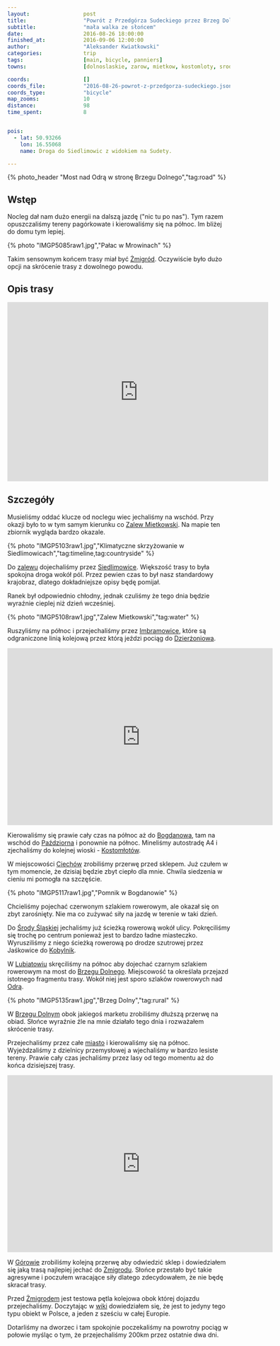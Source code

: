 ```yaml
---
layout:                 post
title:                  "Powrót z Przedgórza Sudeckiego przez Brzeg Dolny do Żmigrodu"
subtitle:               "mała walka ze słońcem"
date:                   2016-08-26 18:00:00
finished_at:            2016-09-06 12:00:00
author:                 "Aleksander Kwiatkowski"
categories:             trip
tags:                   [main, bicycle, panniers]
towns:                  [dolnoslaskie, zarow, mietkow, kostomloty, sroda_slaska, miekinia, brzeg_dolny, oborniki_slaskie, wolow, prusice, zmigrod]

coords:                 []
coords_file:            "2016-08-26-powrot-z-przedgorza-sudeckiego.json"
coords_type:            "bicycle"
map_zooms:              10
distance:               98
time_spent:             8


pois:
  - lat: 50.93266
    lon: 16.55068
    name: Droga do Siedlimowic z widokiem na Sudety.

---
```


[wiki-zmigrod]: https://pl.wikipedia.org/wiki/%C5%BBmigr%C3%B3d
[wiki-zalew-mietkowski]: https://pl.wikipedia.org/wiki/Jezioro_Mietkowskie
[wiki-siedlimowice]: https://pl.wikipedia.org/wiki/Siedlimowice
[wiki-imbramowice]: https://pl.wikipedia.org/wiki/Imbramowice_(wojew%C3%B3dztwo_dolno%C5%9Bl%C4%85skie)
[wiki-bogdanow]: https://pl.wikipedia.org/wiki/Bogdan%C3%B3w_(wojew%C3%B3dztwo_dolno%C5%9Bl%C4%85skie)
[wiki-dzierzoniow]: https://pl.wikipedia.org/wiki/Dzier%C5%BConi%C3%B3w
[wiki-pazdziorno]: https://pl.wikipedia.org/wiki/Pa%C5%BAdziorno
[wiki-kostomloty]: https://pl.wikipedia.org/wiki/Kostom%C5%82oty_(wojew%C3%B3dztwo_dolno%C5%9Bl%C4%85skie)
[wiki-ciechow]: https://pl.wikipedia.org/wiki/Ciech%C3%B3w
[wiki-sroda-slaska]: https://pl.wikipedia.org/wiki/%C5%9Aroda_%C5%9Al%C4%85ska
[wiki-kobylniki]: https://pl.wikipedia.org/wiki/Kobylniki_(powiat_%C5%9Bredzki)
[wiki-lubiatow]: https://pl.wikipedia.org/wiki/Lubiat%C3%B3w_(powiat_%C5%9Bredzki)
[wiki-brzeg-dolny]: https://pl.wikipedia.org/wiki/Brzeg_Dolny
[wiki-odra]: https://pl.wikipedia.org/wiki/Odra
[wiki-gorowo]: https://pl.wikipedia.org/wiki/G%C3%B3rowo_(wojew%C3%B3dztwo_dolno%C5%9Bl%C4%85skie)

{% photo_header "Most nad Odrą w stronę Brzegu Dolnego","tag:road" %}

Wstęp
-----

Nocleg dał nam dużo energii na dalszą jazdę ("nic tu po nas").
Tym razem opuszczaliśmy tereny
pagórkowate i kierowaliśmy się na północ. Im bliżej do domu tym lepiej.

{% photo "IMGP5085raw1.jpg","Pałac w Mrowinach" %}

Takim sensownym końcem trasy miał być [Żmigród][wiki-zmigrod]. Oczywiście było
dużo opcji na skrócenie trasy z dowolnego powodu.

Opis trasy
----------

<iframe height='405' width='590' frameborder='0' allowtransparency='true' scrolling='no' src='https://www.strava.com/activities/689915384/embed/d6cdcfcbdd79de4734db104e7d365aeee34f1a45'></iframe>

Szczegóły
---------

Musieliśmy oddać klucze od noclegu wiec jechaliśmy na wschód. Przy okazji
było to w tym samym kierunku co [Zalew Mietkowski][wiki-zalew-mietkowski].
Na mapie ten zbiornik wygląda bardzo okazale.

{% photo "IMGP5103raw1.jpg","Klimatyczne skrzyżowanie w Siedlimowicach","tag:timeline,tag:countryside" %}

Do [zalewu][wiki-zalew-mietkowski] dojechaliśmy przez [Siedlimowice][wiki-siedlimowice].
Większość trasy to była spokojna droga wokół pól. Przez pewien czas to
był nasz standardowy krajobraz, dlatego dokładniejsze opisy będę pomijał.

Ranek był odpowiednio chłodny, jednak czuliśmy że tego dnia będzie wyraźnie
cieplej niż dzień wcześniej.

{% photo "IMGP5108raw1.jpg","Zalew Mietkowski","tag:water" %}

Ruszyliśmy na północ i przejechaliśmy przez [Imbramowice][wiki-imbramowice],
które są odgraniczone linią kolejową przez którą jeździ pociąg
do [Dzierżoniowa][wiki-dzierzoniow].

<div class="vimeo"><iframe src='http://player.vimeo.com/video/182319161' width="600" height="400" frameborder="0" webkitAllowFullScreen mozallowfullscreen allowFullScreen> </iframe></div>

Kierowaliśmy się prawie cały czas na północ aż do [Bogdanowa][wiki-bogdanow], tam
na wschód do [Paździorna][wiki-pazdziorno] i ponownie na północ. Mineliśmy
autostradę A4 i zjechaliśmy do kolejnej wioski - [Kostomłotów][wiki-kostomloty].

W miejscowości [Ciechów][wiki-ciechow] zrobiliśmy przerwę przed sklepem. Już czułem
w tym momencie, że dzisiaj będzie zbyt ciepło dla mnie. Chwila siedzenia w
cieniu mi pomogła na szczęście.

{% photo "IMGP5117raw1.jpg","Pomnik w Bogdanowie" %}

Chcieliśmy pojechać czerwonym szlakiem rowerowym, ale okazał się on zbyt zarośnięty.
Nie ma co zużywać siły na jazdę w terenie w taki dzień.

Do [Środy Śląskiej][wiki-sroda-slaska] jechaliśmy już ścieżką rowerową wokół ulicy.
Pokręciliśmy się trochę po centrum ponieważ jest to bardzo ładne miasteczko.
Wyrusziliśmy z niego ścieżką rowerową po drodze szutrowej przez
Jaśkowice do [Kobylnik][wiki-kobylniki].

W [Lubiatowiu][wiki-lubiatow] skręciliśmy na północ aby dojechać czarnym
szlakiem rowerowym na most do [Brzegu Dolnego][wiki-brzeg-dolny].
Miejscowość ta określała przejazd istotnego fragmentu trasy. Wokół
niej jest sporo szlaków rowerowych nad [Odrą][wiki-odra].

{% photo "IMGP5135raw1.jpg","Brzeg Dolny","tag:rural" %}

W [Brzegu Dolnym][wiki-brzeg-dolny] obok jakiegoś marketu zrobiliśmy
dłuższą przerwę na obiad. Słońce wyraźnie źle na mnie działało tego dnia i
rozważałem skrócenie trasy.

Przejechaliśmy przez całe [miasto][wiki-brzeg-dolny] i kierowaliśmy się na
północ. Wyjeżdzaliśmy z dzielnicy przemysłowej a
wjechaliśmy w bardzo lesiste tereny. Prawie cały czas jechaliśmy przez lasy
od tego momentu aż do końca dzisiejszej trasy.

<div class="vimeo"><iframe src='http://player.vimeo.com/video/182319352' width="600" height="400" frameborder="0" webkitAllowFullScreen mozallowfullscreen allowFullScreen> </iframe></div>

W [Górowie][wiki-gorowo] zrobiliśmy kolejną przerwę aby odwiedzić sklep i
dowiedziałem się jaką trasą najlepiej jechać do [Żmigrodu][wiki-zmigrod].
Słońce przestało być takie agresywne i poczułem wracające siły dlatego
zdecydowałem, że nie będę skracał trasy.

[wiki-tor-zmigrod]: https://pl.wikipedia.org/wiki/Tor_do%C5%9Bwiadczalny_Instytutu_Kolejnictwa

Przed [Żmigrodem][wiki-zmigrod] jest testowa pętla kolejowa obok której
dojazdu przejechaliśmy. Doczytając w [wiki][wiki-tor-zmigrod] dowiedziałem się,
że jest to jedyny tego typu obiekt w Polsce, a jeden z sześciu w całej Europie.

Dotarliśmy na dworzec i tam spokojnie poczekaliśmy na powrotny pociąg
w połowie myśląc o tym, że przejechaliśmy 200km przez ostatnie dwa dni.
